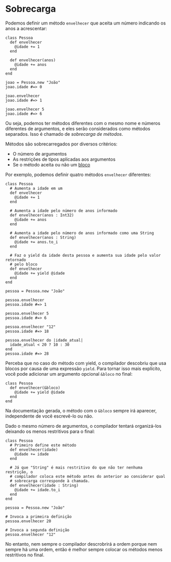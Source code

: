 # Sobrecarga

Podemos definir um método `envelhecer` que aceita um número indicando os anos a acrescentar:

```crystal
class Pessoa
  def envelhecer
    @idade += 1
  end

  def envelhecer(anos)
    @idade += anos
  end
end

joao = Pessoa.new "João"
joao.idade #=> 0

joao.envelhecer
joao.idade #=> 1

joao.envelhecer 5
joao.idade #=> 6
```

Ou seja, podemos ter métodos diferentes com o mesmo nome e números diferentes de argumentos, e eles serão considerados como métodos separados. Isso é chamado de *sobrecarga de métodos*.

Métodos são sobrecarregados por diversos critérios:

* O número de argumentos
* As restrições de tipos aplicadas aos argumentos
* Se o método aceita ou não um [bloco](blocks_and_procs.md)

Por exemplo, podemos definir quatro métodos `envelhecer` diferentes:

```crystal
class Pessoa
  # Aumenta a idade em um
  def envelhecer
    @idade += 1
  end

  # Aumenta a idade pelo número de anos informado
  def envelhecer(anos : Int32)
    @idade += anos
  end

  # Aumenta a idade pelo número de anos informado como uma String
  def envelhecer(anos : String)
    @idade += anos.to_i
  end

  # Faz o yield da idade desta pessoa e aumenta sua idade pelo valor retornado
  # pelo bloco
  def envelhecer
    @idade += yield @idade
  end
end

pessoa = Pessoa.new "João"

pessoa.envelhecer
pessoa.idade #=> 1

pessoa.envelhecer 5
pessoa.idade #=> 6

pessoa.envelhecer "12"
pessoa.idade #=> 18

pessoa.envelhecer do |idade_atual|
  idade_atual < 20 ? 10 : 30
end
pessoa.idade #=> 28
```

Perceba que no caso do método com yield, o compilador descobriu que usa blocos por causa de uma expressão `yield`. Para tornar isso mais explícito, você pode adicionar um argumento opcional `&bloco` no final:

```crystal
class Pessoa
  def envelhecer(&bloco)
    @idade += yield @idade
  end
end
```

Na documentação gerada, o método com o `&bloco` sempre irá aparecer, independente de você escrevê-lo ou não.

Dado o mesmo número de argumentos, o compilador tentará organizá-los deixando os menos restritivos para o final:

```crystal
class Pessoa
  # Primeiro define este método
  def envelhecer(idade)
    @idade += idade
  end

  # Já que "String" é mais restritivo do que não ter nenhuma restrição, o
  # compilador coloca este método antes do anterior ao considerar qual
  # sobrecarga corresponde à chamada.
  def envelhecer(idade : String)
    @idade += idade.to_i
  end
end

pessoa = Pessoa.new "João"

# Invoca a primeira definição
pessoa.envelhecer 20

# Invoca a segunda definição
pessoa.envelhecer "12"
```

No entanto, nem sempre o compilador descrobrirá a ordem porque nem sempre há uma ordem, então é melhor sempre colocar os métodos menos restritivos no final.
